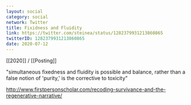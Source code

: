 ```yaml
---
layout: social
category: social
network: Twitter
title: Fixidness and Fluidity
link: https://twitter.com/steinea/status/1282379931213860865
twitterID: 1282379931213860865
date: 2020-07-12
---
```


[[2020]] / [[Posting]]

"simultaneous fixedness and fluidity is possible and balance, rather than a false notion of 'purity,' is the corrective to toxicity"

<http://www.firstpersonscholar.com/recoding-survivance-and-the-regenerative-narrative/>

